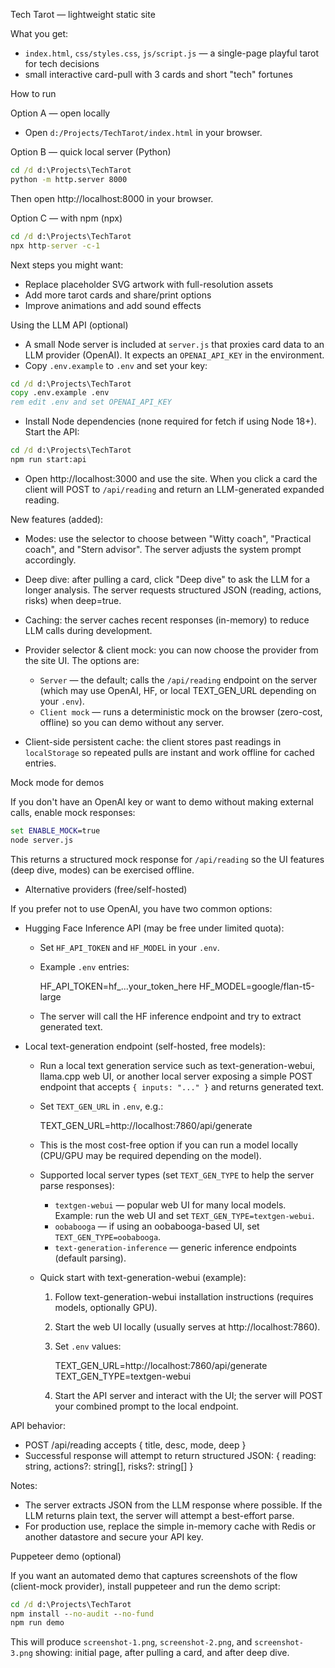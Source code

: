 Tech Tarot — lightweight static site

What you get:
- `index.html`, `css/styles.css`, `js/script.js` — a single-page playful tarot for tech decisions
- small interactive card-pull with 3 cards and short "tech" fortunes

How to run

Option A — open locally
- Open `d:/Projects/TechTarot/index.html` in your browser.

Option B — quick local server (Python)

```cmd
cd /d d:\Projects\TechTarot
python -m http.server 8000
```
Then open http://localhost:8000 in your browser.

Option C — with npm (npx)

```cmd
cd /d d:\Projects\TechTarot
npx http-server -c-1
```

Next steps you might want:
- Replace placeholder SVG artwork with full-resolution assets
- Add more tarot cards and share/print options
- Improve animations and add sound effects

Using the LLM API (optional)

- A small Node server is included at `server.js` that proxies card data to an LLM provider (OpenAI). It expects an `OPENAI_API_KEY` in the environment.
- Copy `.env.example` to `.env` and set your key:

```cmd
cd /d d:\Projects\TechTarot
copy .env.example .env
rem edit .env and set OPENAI_API_KEY
```

- Install Node dependencies (none required for fetch if using Node 18+). Start the API:

```cmd
cd /d d:\Projects\TechTarot
npm run start:api
```

- Open http://localhost:3000 and use the site. When you click a card the client will POST to `/api/reading` and return an LLM-generated expanded reading.

New features (added):

- Modes: use the selector to choose between "Witty coach", "Practical coach", and "Stern advisor". The server adjusts the system prompt accordingly.
- Deep dive: after pulling a card, click "Deep dive" to ask the LLM for a longer analysis. The server requests structured JSON (reading, actions, risks) when deep=true.
- Caching: the server caches recent responses (in-memory) to reduce LLM calls during development.

- Provider selector & client mock: you can now choose the provider from the site UI. The options are:
	- `Server` — the default; calls the `/api/reading` endpoint on the server (which may use OpenAI, HF, or local TEXT_GEN_URL depending on your `.env`).
	- `Client mock` — runs a deterministic mock on the browser (zero-cost, offline) so you can demo without any server.

- Client-side persistent cache: the client stores past readings in `localStorage` so repeated pulls are instant and work offline for cached entries.

Mock mode for demos

If you don't have an OpenAI key or want to demo without making external calls, enable mock responses:

```cmd
set ENABLE_MOCK=true
node server.js
```

This returns a structured mock response for `/api/reading` so the UI features (deep dive, modes) can be exercised offline.

- Alternative providers (free/self-hosted)

If you prefer not to use OpenAI, you have two common options:

- Hugging Face Inference API (may be free under limited quota):
	- Set `HF_API_TOKEN` and `HF_MODEL` in your `.env`.
	- Example `.env` entries:

		HF_API_TOKEN=hf_...your_token_here
		HF_MODEL=google/flan-t5-large

	- The server will call the HF inference endpoint and try to extract generated text.

- Local text-generation endpoint (self-hosted, free models):
	- Run a local text generation service such as text-generation-webui, llama.cpp web UI, or another local server exposing a simple POST endpoint that accepts `{ inputs: "..." }` and returns generated text.
	- Set `TEXT_GEN_URL` in `.env`, e.g.:

		TEXT_GEN_URL=http://localhost:7860/api/generate

	- This is the most cost-free option if you can run a model locally (CPU/GPU may be required depending on the model).

	- Supported local server types (set `TEXT_GEN_TYPE` to help the server parse responses):
		- `textgen-webui` — popular web UI for many local models. Example: run the web UI and set `TEXT_GEN_TYPE=textgen-webui`.
		- `oobabooga` — if using an oobabooga-based UI, set `TEXT_GEN_TYPE=oobabooga`.
		- `text-generation-inference` — generic inference endpoints (default parsing).

	- Quick start with text-generation-webui (example):
		1. Follow text-generation-webui installation instructions (requires models, optionally GPU).
		2. Start the web UI locally (usually serves at http://localhost:7860).
		3. Set `.env` values:

			 TEXT_GEN_URL=http://localhost:7860/api/generate
			 TEXT_GEN_TYPE=textgen-webui

		4. Start the API server and interact with the UI; the server will POST your combined prompt to the local endpoint.

API behavior:
- POST /api/reading accepts { title, desc, mode, deep }
- Successful response will attempt to return structured JSON: { reading: string, actions?: string[], risks?: string[] }

Notes:
- The server extracts JSON from the LLM response where possible. If the LLM returns plain text, the server will attempt a best-effort parse.
- For production use, replace the simple in-memory cache with Redis or another datastore and secure your API key.

Puppeteer demo (optional)

If you want an automated demo that captures screenshots of the flow (client-mock provider), install puppeteer and run the demo script:

```cmd
cd /d d:\Projects\TechTarot
npm install --no-audit --no-fund
npm run demo
```

This will produce `screenshot-1.png`, `screenshot-2.png`, and `screenshot-3.png` showing: initial page, after pulling a card, and after deep dive.
